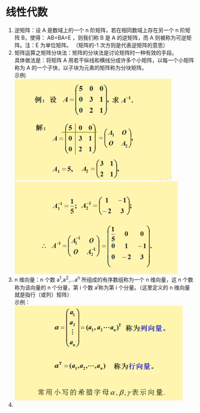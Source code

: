# 线性代数

1. 逆矩阵：设 A 是数域上的一个 n 阶矩阵，若在相同数域上存在另一个 n 阶矩阵 B，使得： AB=BA=E ，则我们称 B 是 A 的逆矩阵，而 A 则被称为可逆矩阵。注：E 为单位矩阵。 （矩阵的-1 次方则是代表逆矩阵的意思）
2. 矩阵运算之矩阵分块法：矩阵的分块法是讨论矩阵时一种有效的手段。  
   具体做法是：将矩阵 A 用若干纵线和横线分成许多个小矩阵，以每一个小矩阵称为 A 的一个子快，以子块为元素的矩阵称为分块矩阵。  
   示例:  
   ![矩阵分块](./linear-img/jzfk01.png)  
   ![矩阵分块](./linear-img/jzfk02.png)
3. n 维向量：n 个数 a<sup>1</sup>,a<sup>2</sup>,...a<sup>n</sup> 所组成的有序数组称为一个 n 维向量，这 n 个数称为该向量的 n 个分量，第 i 个数 a<sup>i</sup>称为第 i 个分量。（这里定义的 n 维向量就是指行（或列）矩阵）  
   示例：  
   ![n维向量](./linear-img/nwxl.png)  
4.
